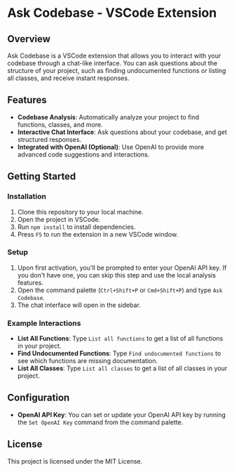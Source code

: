 # Ask Codebase - VSCode Extension

## Overview

Ask Codebase is a VSCode extension that allows you to interact with your codebase through a chat-like interface. You can ask questions about the structure of your project, such as finding undocumented functions or listing all classes, and receive instant responses.

## Features

- **Codebase Analysis**: Automatically analyze your project to find functions, classes, and more.
- **Interactive Chat Interface**: Ask questions about your codebase, and get structured responses.
- **Integrated with OpenAI (Optional)**: Use OpenAI to provide more advanced code suggestions and interactions.

## Getting Started

### Installation

1. Clone this repository to your local machine.
2. Open the project in VSCode.
3. Run `npm install` to install dependencies.
4. Press `F5` to run the extension in a new VSCode window.

### Setup

1. Upon first activation, you'll be prompted to enter your OpenAI API key. If you don't have one, you can skip this step and use the local analysis features.
2. Open the command palette (`Ctrl+Shift+P` or `Cmd+Shift+P`) and type `Ask Codebase`.
3. The chat interface will open in the sidebar.

### Example Interactions

- **List All Functions**: Type `List all functions` to get a list of all functions in your project.
- **Find Undocumented Functions**: Type `Find undocumented functions` to see which functions are missing documentation.
- **List All Classes**: Type `List all classes` to get a list of all classes in your project.

## Configuration

- **OpenAI API Key**: You can set or update your OpenAI API key by running the `Set OpenAI Key` command from the command palette.

## License

This project is licensed under the MIT License.
